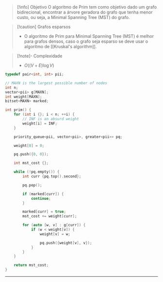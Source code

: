> [!info] Objetivo
> O algoritmo de Prim tem como objetivo dado um grafo bidirecional, encontrar a árvore geradora do grafo que tenha menor custo, ou seja, a Minimal Spanning Tree (MST) do grafo.

> [!caution] Grafos esparsos
> - O algoritmo de Prim para Minimal Spanning Tree (MST) é melhor para grafos densos, caso o grafo seja esparso se deve usar o algoritmo de [[Kruskal's algorithm]].

> [!note]- Complexidade
> - $O((V + E) \log V)$

```cpp
typedef pair<int, int> pii;

// MAXN is the largest possible number of nodes
int n;
vector<pii> g[MAXN];
int weight[MAXN];
bitset<MAXN> marked;

int prim() {
    for (int i {}; i < n; ++i) {
		// INF is an absurd weight
        weight[i] = INF;
    }

    priority_queue<pii, vector<pii>, greater<pii>> pq;

    weight[0] = 0;

    pq.push({0, 0});

    int mst_cost {};

    while (!pq.empty()) {
        int curr {pq.top().second};

        pq.pop();

        if (marked[curr]) {
            continue;
        }

        marked[curr] = true;
        mst_cost += weight[curr];

        for (auto [w, v] : g[curr]) {
            if (w < weight[v]) {
                weight[v] = w;

                pq.push({weight[v], v});
            }
        }
    }

    return mst_cost;
}
```

---